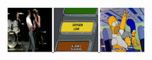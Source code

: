 <p align="center">
  <a href="https://ikramagic.github.io/Loto_JavaScript/">
    <img src="guitar_rage.gif" alt="Button 1" width="100" height="100">
  </a>
  <a href="https://ikramagic.github.io/Loto_JavaScript/">
    <img src="oxygen_lower_simpson.gif" alt="Button 2" width="100" height="100">
  </a>
  <a href="https://ikramagic.github.io/Loto_JavaScript/">
    <img src="simpson_homer_press_button.gif" alt="Button 3" width="100" height="100">
  </a>
</p>
